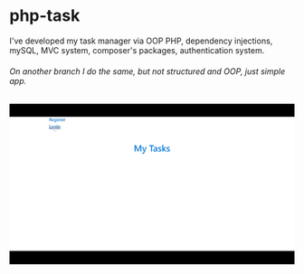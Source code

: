 # php-task

I've developed my task manager via OOP PHP, dependency injections, mySQL, MVC system, composer's packages, authentication system.

###### On another branch I do the same, but not structured and OOP, just simple app.

![](Task.gif)
